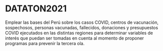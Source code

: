# DATATON2021
Emplear  las bases del Perú sobre los casos COVID, centros de vacunación, sospechosos, personas vacunadas, fallecidos, donaciones y presupuestos COVID ejecutados en las distintas regiones para determinar variables de interés que puedan ser tomadas en cuenta al momento de proponer programas para prevenir la tercera ola.

